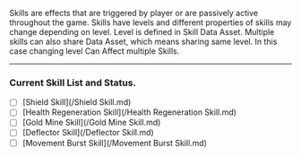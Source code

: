 Skills are effects that are triggered by player or are passively active throughout the game. Skills have levels and  different properties of skills may change depending on level. Level is defined in Skill Data Asset. Multiple skills can also share Data Asset, which means sharing same level. In this case changing level Can Affect multiple Skills.

---

### Current Skill List and Status.

- [ ] [Shield Skill](/Shield Skill.md)
- [ ] [Health Regeneration Skill](/Health Regeneration Skill.md)
- [ ] [Gold Mine Skill](/Gold Mine Skill.md)
- [ ] [Deflector Skill](/Deflector Skill.md)
- [ ] [Movement Burst Skill](/Movement Burst Skill.md)